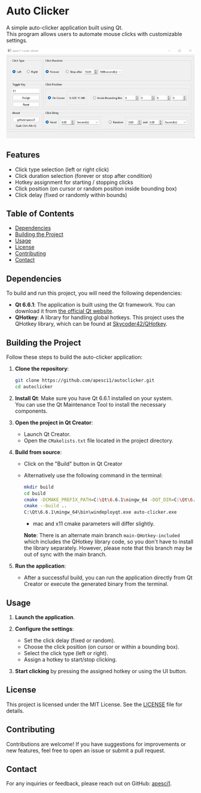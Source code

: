 # Auto Clicker

A simple auto-clicker application built using Qt.   
This program allows users to automate mouse clicks with customizable settings.

![auto-clicker-ui](image.png)

## Features

- Click type selection (left or right click)
- Click duration selection (forever or stop after condition)
- Hotkey assignment for starting / stopping clicks
- Click position (on cursor or random position inside bounding box)
- Click delay (fixed or randomly within bounds)

## Table of Contents

- [Dependencies](#dependencies)
- [Building the Project](#building-the-project)
- [Usage](#usage)
- [License](#license)
- [Contributing](#contributing)
- [Contact](#contact)

## Dependencies

To build and run this project, you will need the following dependencies:

- **Qt 6.6.1**: The application is built using the Qt framework. You can download it from [the official Qt website](https://www.qt.io/download).
- **QHotkey**: A library for handling global hotkeys. This project uses the QHotkey library, which can be found at [Skycoder42/QHotkey](https://github.com/Skycoder42/QHotkey).

## Building the Project

Follow these steps to build the auto-clicker application:

1. **Clone the repository**:
   ```bash
   git clone https://github.com/apesci1/autoclicker.git
   cd autoclicker
   ```

2. **Install Qt**: Make sure you have Qt 6.6.1 installed on your system.   
You can use the Qt Maintenance Tool to install the necessary components.

3. **Open the project in Qt Creator**:
   - Launch Qt Creator.  
   - Open the `CMakelists.txt` file located in the project directory.

4. **Build from source**:
   - Click on the "Build" button in Qt Creator  
   - Alternatively use the following command in the terminal:
     ```bash
     mkdir build
     cd build
     cmake -DCMAKE_PREFIX_PATH=C:\Qt\6.6.1\mingw_64 -DQT_DIR=C:\Qt\6.6.1\mingw_64\lib\cmake -DCMAKE_GENERATOR=Ninja ..
     cmake --build ..
     C:\Qt\6.6.1\mingw_64\bin\windeployqt.exe auto-clicker.exe
     ```
     - mac and x11 cmake parameters will differ slightly.

     **Note**: There is an alternate main branch `main-QHotkey-included` which includes the QHotkey library code, so you don't have to install the library separately. However, please note that this branch may be out of sync with the main branch.

5. **Run the application**:
   - After a successful build, you can run the application directly from Qt Creator or execute the generated binary from the terminal.

## Usage

1. **Launch the application**.
2. **Configure the settings**:
   - Set the click delay (fixed or random).
   - Choose the click position (on cursor or within a bounding box).
   - Select the click type (left or right).
   - Assign a hotkey to start/stop clicking.  
     
3. **Start clicking** by pressing the assigned hotkey or using the UI button.

## License

This project is licensed under the MIT License. See the [LICENSE](LICENSE) file for details.

## Contributing

Contributions are welcome! If you have suggestions for improvements or new features, feel free to open an issue or submit a pull request.

## Contact

For any inquiries or feedback, please reach out on GitHub: [apesci1](https://github.com/apesci1).